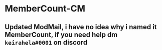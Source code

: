 # MemberCount-CM

## Updated ModMail, i have no idea why i named it MemberCount, if you need help dm ```keirahela#0001``` on discord
